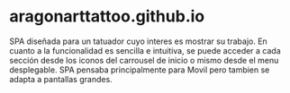 # aragonarttattoo.github.io
SPA diseñada para un tatuador cuyo interes es mostrar su trabajo.
En cuanto a la funcionalidad es sencilla e intuitiva, se puede acceder a cada sección desde los iconos del carrousel de inicio o mismo desde el menu desplegable.
SPA pensaba principalmente para Movil pero tambien se adapta a pantallas grandes.
